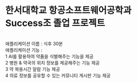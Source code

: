 <h1>한서대학교 항공소프트웨어공학과 Success조 졸업 프로젝트</h1><br>
애플리케이션 이름 : 식후 30분<br>
애플리케이션 기능 :<br>
	1	AI를 활용하여 약품을 식별해주는 기능을 제공<br>
	2	병원 & 약국의 위치 정보를 제공해주는 기능 제공<br>
	3	약 복용시간 알람 기능 제공<br>
	4	의료 정보를 공유할 수 있는 커뮤니티 게시판 기능 제공
